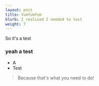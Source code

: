 ```yaml
---
layout: post
title: YumYumYum 
blurb: I realised I needed to test
weight: 7
---
```


So it's a test

<h3>yeah a test</h3>

* A 
* Test

> Because that's what you need to do!
